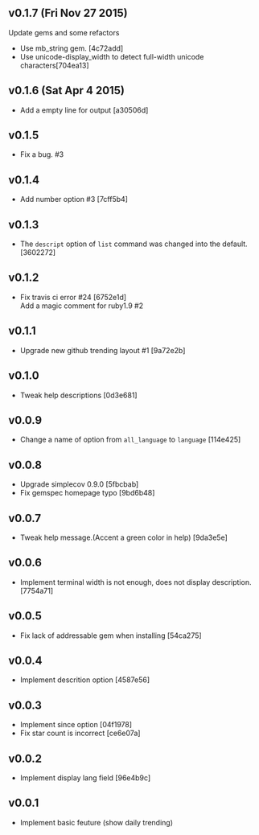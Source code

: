 ## v0.1.7 (Fri Nov 27 2015)
  Update gems and some refactors
* Use mb_string gem. [4c72add]
* Use unicode-display_width to detect full-width unicode characters[704ea13]

## v0.1.6 (Sat Apr 4 2015)

- Add a empty line for output [a30506d]

## v0.1.5
* Fix a bug. #3

## v0.1.4
* Add number option #3 [7cff5b4]

## v0.1.3
* The `descript` option of `list` command was changed into the default. [3602272]

## v0.1.2

* Fix travis ci error #24 [6752e1d]  
Add a magic comment for ruby1.9 #2


## v0.1.1

* Upgrade new github trending layout #1 [9a72e2b]

## v0.1.0

* Tweak help descriptions [0d3e681]

## v0.0.9

* Change a name of option from `all_language` to `language` [114e425]

## v0.0.8

* Upgrade simplecov 0.9.0 [5fbcbab]
* Fix gemspec homepage typo [9bd6b48]

## v0.0.7

* Tweak help message.(Accent a green color in help) [9da3e5e]

## v0.0.6

* Implement terminal width is not enough, does not display description. [7754a71]


## v0.0.5

* Fix lack of addressable gem when installing [54ca275]


## v0.0.4

* Implement descrition option [4587e56]

## v0.0.3

* Implement since option [04f1978]
* Fix star count is incorrect [ce6e07a]

## v0.0.2

* Implement display lang field [96e4b9c]

## v0.0.1

* Implement basic feuture (show daily trending)
